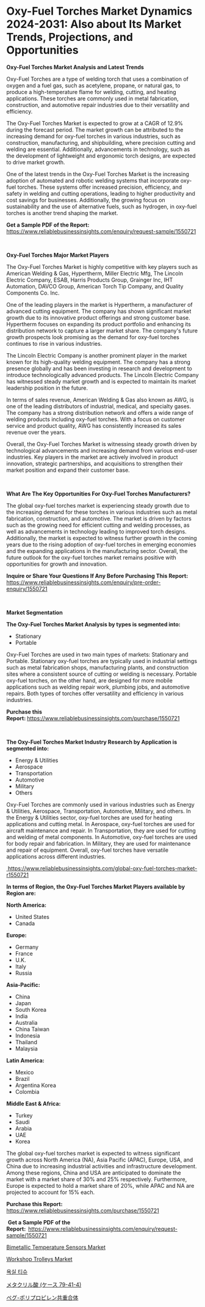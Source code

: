 <p><h1>Oxy-Fuel Torches Market Dynamics 2024-2031: Also about Its Market Trends, Projections, and Opportunities</h1></p><p><strong>Oxy-Fuel Torches Market Analysis and Latest Trends</strong></p>
<p><p>Oxy-Fuel Torches are a type of welding torch that uses a combination of oxygen and a fuel gas, such as acetylene, propane, or natural gas, to produce a high-temperature flame for welding, cutting, and heating applications. These torches are commonly used in metal fabrication, construction, and automotive repair industries due to their versatility and efficiency.</p><p>The Oxy-Fuel Torches Market is expected to grow at a CAGR of 12.9% during the forecast period. The market growth can be attributed to the increasing demand for oxy-fuel torches in various industries, such as construction, manufacturing, and shipbuilding, where precision cutting and welding are essential. Additionally, advancements in technology, such as the development of lightweight and ergonomic torch designs, are expected to drive market growth.</p><p>One of the latest trends in the Oxy-Fuel Torches Market is the increasing adoption of automated and robotic welding systems that incorporate oxy-fuel torches. These systems offer increased precision, efficiency, and safety in welding and cutting operations, leading to higher productivity and cost savings for businesses. Additionally, the growing focus on sustainability and the use of alternative fuels, such as hydrogen, in oxy-fuel torches is another trend shaping the market.</p></p>
<p><strong>Get a Sample PDF of the Report:&nbsp;</strong> <a href="https://www.reliablebusinessinsights.com/enquiry/request-sample/1550721">https://www.reliablebusinessinsights.com/enquiry/request-sample/1550721</a></p>
<p>&nbsp;</p>
<p><strong>Oxy-Fuel Torches Major Market Players</strong></p>
<p><p>The Oxy-Fuel Torches Market is highly competitive with key players such as American Welding & Gas, Hypertherm, Miller Electric Mfg, The Lincoln Electric Company, ESAB, Harris Products Group, Grainger Inc, IHT Automation, DAVCO Group, American Torch Tip Company, and Quality Components Co. Inc.</p><p>One of the leading players in the market is Hypertherm, a manufacturer of advanced cutting equipment. The company has shown significant market growth due to its innovative product offerings and strong customer base. Hypertherm focuses on expanding its product portfolio and enhancing its distribution network to capture a larger market share. The company's future growth prospects look promising as the demand for oxy-fuel torches continues to rise in various industries.</p><p>The Lincoln Electric Company is another prominent player in the market known for its high-quality welding equipment. The company has a strong presence globally and has been investing in research and development to introduce technologically advanced products. The Lincoln Electric Company has witnessed steady market growth and is expected to maintain its market leadership position in the future.</p><p>In terms of sales revenue, American Welding & Gas also known as AWG, is one of the leading distributors of industrial, medical, and specialty gases. The company has a strong distribution network and offers a wide range of welding products including oxy-fuel torches. With a focus on customer service and product quality, AWG has consistently increased its sales revenue over the years.</p><p>Overall, the Oxy-Fuel Torches Market is witnessing steady growth driven by technological advancements and increasing demand from various end-user industries. Key players in the market are actively involved in product innovation, strategic partnerships, and acquisitions to strengthen their market position and expand their customer base.</p></p>
<p>&nbsp;</p>
<p><strong>What Are The Key Opportunities For Oxy-Fuel Torches Manufacturers?</strong></p>
<p><p>The global oxy-fuel torches market is experiencing steady growth due to the increasing demand for these torches in various industries such as metal fabrication, construction, and automotive. The market is driven by factors such as the growing need for efficient cutting and welding processes, as well as advancements in technology leading to improved torch designs. Additionally, the market is expected to witness further growth in the coming years due to the rising adoption of oxy-fuel torches in emerging economies and the expanding applications in the manufacturing sector. Overall, the future outlook for the oxy-fuel torches market remains positive with opportunities for growth and innovation.</p></p>
<p><strong>Inquire or Share Your Questions If Any Before Purchasing This Report:</strong> <a href="https://www.reliablebusinessinsights.com/enquiry/pre-order-enquiry/1550721">https://www.reliablebusinessinsights.com/enquiry/pre-order-enquiry/1550721</a></p>
<p>&nbsp;</p>
<p><strong>Market Segmentation</strong></p>
<p><strong>The Oxy-Fuel Torches Market Analysis by types is segmented into:</strong></p>
<p><ul><li>Stationary</li><li>Portable</li></ul></p>
<p><p>Oxy-Fuel Torches are used in two main types of markets: Stationary and Portable. Stationary oxy-fuel torches are typically used in industrial settings such as metal fabrication shops, manufacturing plants, and construction sites where a consistent source of cutting or welding is necessary. Portable oxy-fuel torches, on the other hand, are designed for more mobile applications such as welding repair work, plumbing jobs, and automotive repairs. Both types of torches offer versatility and efficiency in various industries.</p></p>
<p><strong>Purchase this Report:&nbsp;</strong><a href="https://www.reliablebusinessinsights.com/purchase/1550721">https://www.reliablebusinessinsights.com/purchase/1550721</a></p>
<p>&nbsp;</p>
<p><strong>The Oxy-Fuel Torches Market Industry Research by Application is segmented into:</strong></p>
<p><ul><li>Energy & Utilities</li><li>Aerospace</li><li>Transportation</li><li>Automotive</li><li>Military</li><li>Others</li></ul></p>
<p><p>Oxy-Fuel Torches are commonly used in various industries such as Energy & Utilities, Aerospace, Transportation, Automotive, Military, and others. In the Energy & Utilities sector, oxy-fuel torches are used for heating applications and cutting metal. In Aerospace, oxy-fuel torches are used for aircraft maintenance and repair. In Transportation, they are used for cutting and welding of metal components. In Automotive, oxy-fuel torches are used for body repair and fabrication. In Military, they are used for maintenance and repair of equipment. Overall, oxy-fuel torches have versatile applications across different industries.</p></p>
<p><a href="https://www.reliablebusinessinsights.com/global-oxy-fuel-torches-market-r1550721">&nbsp;https://www.reliablebusinessinsights.com/global-oxy-fuel-torches-market-r1550721</a></p>
<p><strong>In terms of Region, the Oxy-Fuel Torches Market Players available by Region are:</strong></p>
<p>
    <p> <strong> North America: </strong>
        <ul>
            <li>United States</li>
            <li>Canada</li>
        </ul>
        </p> 
    <p> <strong> Europe: </strong>
        <ul>
            <li>Germany</li>
            <li>France</li>
            <li>U.K.</li>
            <li>Italy</li>
            <li>Russia</li>
        </ul>
        </p> 
    <p> <strong> Asia-Pacific: </strong>
        <ul>
            <li>China</li>
            <li>Japan</li>
            <li>South Korea</li>
            <li>India</li>
            <li>Australia</li>
            <li>China Taiwan</li>
            <li>Indonesia</li>
            <li>Thailand</li>
            <li>Malaysia</li>
        </ul>
        </p> 
    <p> <strong> Latin America: </strong>
        <ul>
            <li>Mexico</li>
            <li>Brazil</li>
            <li>Argentina Korea</li>
            <li>Colombia</li>
        </ul>
        </p> 
    <p> <strong> Middle East & Africa: </strong>
        <ul>
            <li>Turkey</li>
            <li>Saudi</li>
            <li>Arabia</li>
            <li>UAE</li>
            <li>Korea</li>
        </ul>
    </p>
    </p>
<p><p>The global oxy-fuel torches market is expected to witness significant growth across North America (NA), Asia Pacific (APAC), Europe, USA, and China due to increasing industrial activities and infrastructure development. Among these regions, China and USA are anticipated to dominate the market with a market share of 30% and 25% respectively. Furthermore, Europe is expected to hold a market share of 20%, while APAC and NA are projected to account for 15% each.</p></p>
<p><strong>Purchase this Report: </strong><a href="https://www.reliablebusinessinsights.com/purchase/1550721">https://www.reliablebusinessinsights.com/purchase/1550721</a></p>
<p>&nbsp;<strong>Get a Sample PDF of the Report:&nbsp;&nbsp;</strong><a href="https://www.reliablebusinessinsights.com/enquiry/request-sample/1550721">https://www.reliablebusinessinsights.com/enquiry/request-sample/1550721</a></p>
<p><strong></strong></p>
<p><p><a href="https://github.com/Alonsoolds3wq1d81czn8rbol/Market-Research-Report-List-3/blob/main/bimetallic-temperature-sensors-market.md">Bimetallic Temperature Sensors Market</a></p><p><a href="https://github.com/KeeganBarrows2023/Market-Research-Report-List-1/blob/main/workshop-trolleys-market.md">Workshop Trolleys Market</a></p><p><a href="https://github.com/bbbexter1/Market-Research-Report-List-1/blob/main/4837936174339.md">욕실 티슈</a></p><p><a href="https://github.com/NikitaBruen/Market-Research-Report-List-1/blob/main/6427600161939.md">メタクリル酸 (ケース 79-41-4)</a></p><p><a href="https://github.com/mm14022023/Market-Research-Report-List-2/blob/main/6761675161938.md">ペグ-ポリプロピレン共重合体</a></p></p>